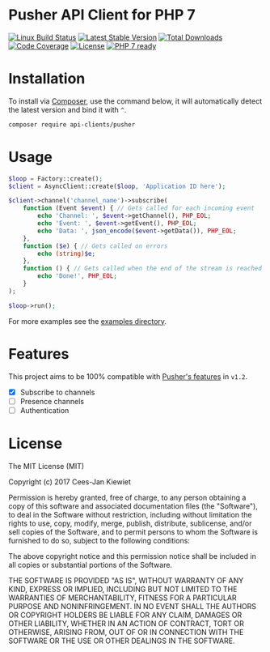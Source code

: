 # Pusher API Client for PHP 7

[![Linux Build Status](https://travis-ci.org/php-api-clients/pusher.svg?branch=master)](https://travis-ci.org/php-api-clients/pusher)
[![Latest Stable Version](https://poser.pugx.org/api-clients/pusher/v/stable.png)](https://packagist.org/packages/api-clients/pusher)
[![Total Downloads](https://poser.pugx.org/api-clients/pusher/downloads.png)](https://packagist.org/packages/api-clients/pusher)
[![Code Coverage](https://scrutinizer-ci.com/g/php-api-clients/pusher/badges/coverage.png?b=master)](https://scrutinizer-ci.com/g/php-api-clients/pusher/?branch=master)
[![License](https://poser.pugx.org/api-clients/pusher/license.png)](https://packagist.org/packages/api-clients/pusher)
[![PHP 7 ready](http://php7ready.timesplinter.ch/php-api-clients/pusher/badge.svg)](https://appveyor-ci.org/php-api-clients/pusher)

# Installation

To install via [Composer](http://getcomposer.org/), use the command below, it will automatically detect the latest version and bind it with `^`.

```bash
composer require api-clients/pusher 
```

# Usage

```php
$loop = Factory::create();
$client = AsyncClient::create($loop, 'Application ID here');

$client->channel('channel_name')->subscribe(
    function (Event $event) { // Gets called for each incoming event
        echo 'Channel: ', $event->getChannel(), PHP_EOL;
        echo 'Event: ', $event->getEvent(), PHP_EOL;
        echo 'Data: ', json_encode($event->getData()), PHP_EOL;
    },
    function ($e) { // Gets called on errors
        echo (string)$e;
    },
    function () { // Gets called when the end of the stream is reached
        echo 'Done!', PHP_EOL;
    }
);

$loop->run();
```

For more examples see the [examples directory](examples).

# Features

This project aims to be 100% compatible with [Pusher's features](https://pusher.com/features) in `v1.2`.

- [X] Subscribe to channels
- [ ] Presence channels
- [ ] Authentication

# License

The MIT License (MIT)

Copyright (c) 2017 Cees-Jan Kiewiet

Permission is hereby granted, free of charge, to any person obtaining a copy
of this software and associated documentation files (the "Software"), to deal
in the Software without restriction, including without limitation the rights
to use, copy, modify, merge, publish, distribute, sublicense, and/or sell
copies of the Software, and to permit persons to whom the Software is
furnished to do so, subject to the following conditions:

The above copyright notice and this permission notice shall be included in all
copies or substantial portions of the Software.

THE SOFTWARE IS PROVIDED "AS IS", WITHOUT WARRANTY OF ANY KIND, EXPRESS OR
IMPLIED, INCLUDING BUT NOT LIMITED TO THE WARRANTIES OF MERCHANTABILITY,
FITNESS FOR A PARTICULAR PURPOSE AND NONINFRINGEMENT. IN NO EVENT SHALL THE
AUTHORS OR COPYRIGHT HOLDERS BE LIABLE FOR ANY CLAIM, DAMAGES OR OTHER
LIABILITY, WHETHER IN AN ACTION OF CONTRACT, TORT OR OTHERWISE, ARISING FROM,
OUT OF OR IN CONNECTION WITH THE SOFTWARE OR THE USE OR OTHER DEALINGS IN THE
SOFTWARE.

